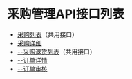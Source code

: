 # 采购管理API接口列表


* [采购列表](Invoicimg_api_order)（共用接口）
* [采购详细](Invoicimg_api_detail)
* [--采购退货列表](Invoicimg_api_productlist)（共用接口）
* [--订单详情](Invoicimg_api_details)
* [--订单审核](Invoicimg_api_cate)
